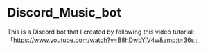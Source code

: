 # Discord_Music_bot
This is a Discord bot that I created by following this video tutorial:「https://www.youtube.com/watch?v=B8hDwbYiV4w&amp;t=36s」

